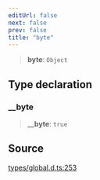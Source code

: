 ```yaml
---
editUrl: false
next: false
prev: false
title: "byte"
---
```


> **byte**: `Object`

## Type declaration

### \_\_byte

> **\_\_byte**: `true`

## Source

[types/global.d.ts:253](https://github.com/algorandfoundation/tealscript/blob/18ba30a9/types/global.d.ts#L253)
